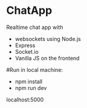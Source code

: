 # ChatApp
Realtime chat app with 
- websockets using Node.js
- Express
- Socket.io
- Vanilla JS on the frontend

#Run in local machine:
- npm install
- npm run dev

localhost:5000
